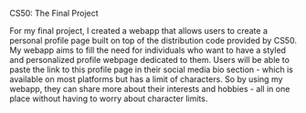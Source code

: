 CS50: The Final Project

For my final project, I created a webapp that allows users to create a personal profile page
built on top of the distribution code provided by CS50. My webapp aims to fill the need for individuals
who want to have a styled and personalized profile webpage dedicated to them. Users will be able to paste the  link to this profile page in their social media bio section - which is available on most platforms but has a limit of characters. So by using my webapp, they can share more about their interests and hobbies - all in one place without having to worry about character limits.